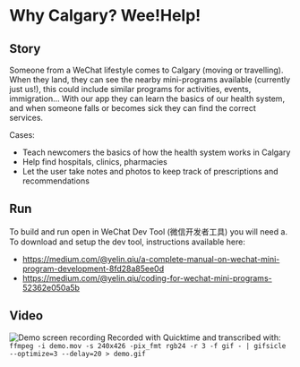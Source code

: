 # Why Calgary? Wee!Help!

## Story
Someone from a WeChat lifestyle comes to Calgary (moving or travelling). When they land, they can see the nearby mini-programs available (currently just us!), this could include similar programs for activities, events, immigration...
With our app they can learn the basics of our health system, and when someone falls or becomes sick they can find the correct services.

Cases: 
- Teach newcomers the basics of how the health system works in Calgary
- Help find hospitals, clinics, pharmacies 
- Let the user take notes and photos to keep track of prescriptions and recommendations

## Run
To build and run open in WeChat Dev Tool (微信开发者工具) you will need a. To download and setup the dev tool, instructions available here: 
- https://medium.com/@yelin.qiu/a-complete-manual-on-wechat-mini-program-development-8fd28a85ee0d
- https://medium.com/@yelin.qiu/coding-for-wechat-mini-programs-52362e050a5b

## Video 
![Demo screen recording](https://github.com/sgnewson/whycalgary/blob/master/document/demo.png "Demo screen recording")
Recorded with Quicktime and transcribed with: `ffmpeg -i demo.mov -s 240x426 -pix_fmt rgb24 -r 3 -f gif - | gifsicle --optimize=3 --delay=20 > demo.gif`



